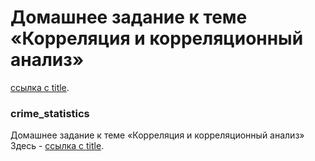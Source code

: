 # Домашнее задание к теме <br>«Корреляция и корреляционный анализ»<br>
[ссылка с title]([http://example.com/](https://netology.ru/profile/program/stpyr-cp-4/schedule) "Привет!").
### crime_statistics
Домашнее задание к теме «Корреляция и корреляционный анализ»
Здесь - [ссылка с title]([http://example.com/](https://netology.ru/profile/program/stpyr-cp-4/schedule) "Привет!").
